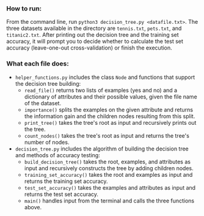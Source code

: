 ### How to run:
From the command line, run ```python3 decision_tree.py <datafile.txt>```. The three datasets available in the directory are ```tennis.txt```, ```pets.txt```, and ```titanic2.txt```. After printing out the decision tree and the training set accuracy, it will prompt you to decide whether to calculate the test set accuracy (leave-one-out cross-validation) or finish the execution.

### What each file does:
* ```helper_functions.py``` includes the class ```Node``` and functions that support the decision tree building:
  * ```read_file()``` returns two lists of examples (yes and no) and a dictionary of attributes and their possible values, given the file name of the dataset.
  * ```importance()``` splits the examples on the given attribute and returns the information gain and the children nodes resulting from this split. 
  * ```print_tree()``` takes the tree's root as input and recursively prints out the tree. 
  * ```count_nodes()``` takes the tree's root as input and returns the tree's number of nodes.
* ```decision_tree.py``` includes the algorithm of building the decision tree and methods of accuracy testing:
  * ```build_decision_tree()``` takes the root, examples, and attributes as input and recursively constructs the tree by adding children nodes.
  * ```training_set_accuracy()``` takes the root and examples as input and returns the training set accuracy.
  * ```test_set_accuracy()``` takes the examples and attributes as input and returns the test set accuracy.
  * ```main()``` handles input from the terminal and calls the three functions above.
